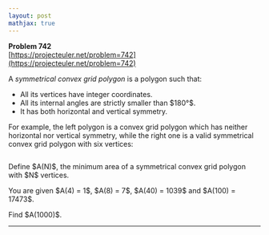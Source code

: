 ```yaml
---
layout: post
mathjax: true
---
```

**Problem 742**  
[https://projecteuler.net/problem=742](https://projecteuler.net/problem=742)

<p>A <i>symmetrical convex grid polygon</i> is a polygon such that:</p>
<ul>
<li>All its vertices have integer coordinates.</li>
<li>All its internal angles are strictly smaller than $180°$.</li>
<li>It has both horizontal and vertical symmetry.</li>
</ul>

<p>For example, the left polygon is a convex grid polygon which has neither horizontal nor vertical symmetry, while the right one is a valid symmetrical convex grid polygon with six vertices:</p>
<div style="text-align:center;">
<img src="https://projecteuler.net/project/images/p742_hexagons.jpg" class="dark_img" alt="" /></div>

<p>Define $A(N)$, the minimum area of a symmetrical convex grid polygon with $N$ vertices.</p>

<p>You are given $A(4) = 1$, $A(8) = 7$, $A(40) = 1039$ and $A(100) = 17473$.</p>

<p>Find $A(1000)$.</p>

---
